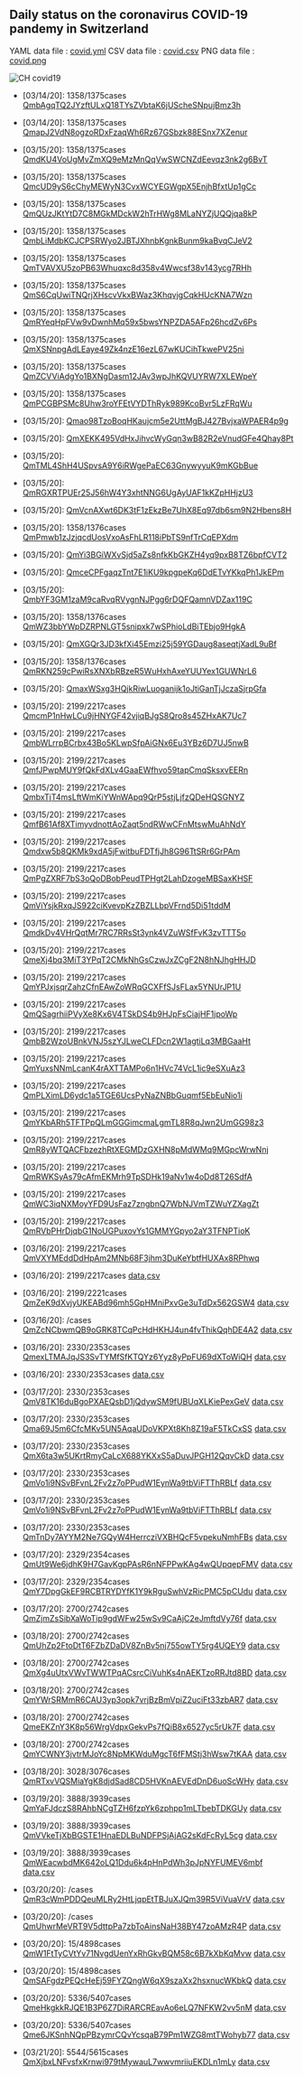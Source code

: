 ## Daily status on the coronavirus COVID-19 pandemy in Switzerland

 YAML data file : [covid.yml](covid.yml)
 CSV data file : [covid.csv](covid.csv)
 PNG data file : [covid.png](covid.png)
 
 ![CH covid19](covid.png)

- \[03/14/20]: 1358/1375cases [QmbAgqTQ2JYzftULxQ18TYsZVbtaK6jUScheSNpujBmz3h](https://cloudflare-ipfs.com/ipfs/QmbAgqTQ2JYzftULxQ18TYsZVbtaK6jUScheSNpujBmz3h)
- \[03/14/20]: 1358/1375cases [QmapJ2VdN8ogzoRDxFzaqWh6Rz67GSbzk88ESnx7XZenur](https://cloudflare-ipfs.com/ipfs/QmapJ2VdN8ogzoRDxFzaqWh6Rz67GSbzk88ESnx7XZenur)
- \[03/15/20]: 1358/1375cases [QmdKU4VoUgMvZmXQ9eMzMnQqVwSWCNZdEevqz3nk2g6BvT](https://cloudflare-ipfs.com/ipfs/QmdKU4VoUgMvZmXQ9eMzMnQqVwSWCNZdEevqz3nk2g6BvT)
- \[03/15/20]: 1358/1375cases [QmcUD9yS6cChyMEWyN3CvxWCYEGWgpX5EnjhBfxtUp1gCc](https://cloudflare-ipfs.comipfs/QmcUD9yS6cChyMEWyN3CvxWCYEGWgpX5EnjhBfxtUp1gCc)
- \[03/15/20]: 1358/1375cases [QmQUzJKtYtD7C8MGkMDckW2hTrHWg8MLaNYZjUQQjqa8kP](https://cloudflare-ipfs.com/ipfs/QmQUzJKtYtD7C8MGkMDckW2hTrHWg8MLaNYZjUQQjqa8kP)
- \[03/15/20]: 1358/1375cases [QmbLiMdbKCJCPSRWyo2JBTJXhnbKgnkBunm9kaBvqCJeV2](https://cloudflare-ipfs.com/ipfs/QmbLiMdbKCJCPSRWyo2JBTJXhnbKgnkBunm9kaBvqCJeV2)
- \[03/15/20]: 1358/1375cases [QmTVAVXU5zoPB63Whuqxc8d358v4Wwcsf38v143ycg7RHh](https://cloudflare-ipfs.com/ipfs/QmTVAVXU5zoPB63Whuqxc8d358v4Wwcsf38v143ycg7RHh)
- \[03/15/20]: 1358/1375cases [QmS6CqUwiTNQrjXHscvVkxBWaz3KhqvjgCqkHUcKNA7Wzn](https://cloudflare-ipfs.com/ipfs/QmS6CqUwiTNQrjXHscvVkxBWaz3KhqvjgCqkHUcKNA7Wzn)

- \[03/15/20]: 1358/1375cases [QmRYeqHpFVw9vDwnhMq59x5bwsYNPZDA5AFp26hcdZv6Ps](https://cloudflare-ipfs.com/ipfs/QmRYeqHpFVw9vDwnhMq59x5bwsYNPZDA5AFp26hcdZv6Ps)
- \[03/15/20]: 1358/1375cases [QmXSNnpgAdLEaye49Zk4nzE16ezL67wKUCihTkwePV25ni](https://cloudflare-ipfs.com/ipfs/QmXSNnpgAdLEaye49Zk4nzE16ezL67wKUCihTkwePV25ni)
- \[03/15/20]: 1358/1375cases [QmZCVViAdgYo1BXNgDasm12JAv3wpJhKQVUYRW7XLEWpeY](https://cloudflare-ipfs.com/ipfs/QmZCVViAdgYo1BXNgDasm12JAv3wpJhKQVUYRW7XLEWpeY)
- \[03/15/20]: 1358/1375cases [QmPCGBPSMc8Uhw3roYFEtVYDThRyk989KcoBvr5LzFRqWu](https://cloudflare-ipfs.com/ipfs/QmPCGBPSMc8Uhw3roYFEtVYDThRyk989KcoBvr5LzFRqWu)
- \[03/15/20]: [Qmao98TzoBoqHKaujcm5e2UttMgBJ427BvjxaWPAER4p9g](https://cloudflare-ipfs.com/ipfs/Qmao98TzoBoqHKaujcm5e2UttMgBJ427BvjxaWPAER4p9g)
- \[03/15/20]: [QmXEKK495VdHxJihvcWyGqn3wB82R2eVnudGFe4Qhay8Pt](https://cloudflare-ipfs.com/ipfs/QmXEKK495VdHxJihvcWyGqn3wB82R2eVnudGFe4Qhay8Pt)
- \[03/15/20]: [QmTML4ShH4USpvsA9Y6iRWgePaEC63GnywyyuK9mKGbBue](https://cloudflare-ipfs.com/ipfs/QmTML4ShH4USpvsA9Y6iRWgePaEC63GnywyyuK9mKGbBue)
- \[03/15/20]: [QmRGXRTPUEr25J56hW4Y3xhtNNG6UgAyUAF1kKZpHHjzU3](https://cloudflare-ipfs.com/ipfs/QmRGXRTPUEr25J56hW4Y3xhtNNG6UgAyUAF1kKZpHHjzU3)
- \[03/15/20]: [QmVcnAXwt6DK3tF1zEkzBe7UhX8Eq97db6sm9N2Hbens8H](https://cloudflare-ipfs.com/ipfs/QmVcnAXwt6DK3tF1zEkzBe7UhX8Eq97db6sm9N2Hbens8H)
- \[03/15/20]: 1358/1376cases [QmPmwb1zJzjqcdUosVxoAsFhLR118iPbTS9nfTrCqEPXdm](https://cloudflare-ipfs.com/ipfs/QmPmwb1zJzjqcdUosVxoAsFhLR118iPbTS9nfTrCqEPXdm)
- \[03/15/20]: [QmYi3BGiWXvSjd5aZs8nfkKbGKZH4yq9pxB8TZ6bpfCVT2](https://cloudflare-ipfs.com/ipfs/QmYi3BGiWXvSjd5aZs8nfkKbGKZH4yq9pxB8TZ6bpfCVT2)
- \[03/15/20]: [QmceCPFgaqzTnt7E1iKU9kpgpeKq6DdETvYKkqPh1JkEPm](https://cloudflare-ipfs.com/ipfs/QmceCPFgaqzTnt7E1iKU9kpgpeKq6DdETvYKkqPh1JkEPm)
- \[03/15/20]: [QmbYF3GM1zaM9caRvqRVygnNJPgg6rDQFQamnVDZax119C](https://cloudflare-ipfs.com/ipfs/QmbYF3GM1zaM9caRvqRVygnNJPgg6rDQFQamnVDZax119C)
- \[03/15/20]: 1358/1376cases [QmWZ3bbYWpDZRPNLGT5snipxk7wSPhioLdBiTEbjo9HgkA](https://cloudflare-ipfs.com/ipfs/QmWZ3bbYWpDZRPNLGT5snipxk7wSPhioLdBiTEbjo9HgkA)
- \[03/15/20]: [QmXGQr3JD3kfXi45Emzi25j59YGDaug8aseqtjXadL9uBf](https://cloudflare-ipfs.com/ipfs/QmXGQr3JD3kfXi45Emzi25j59YGDaug8aseqtjXadL9uBf)
- \[03/15/20]: 1358/1376cases [QmRKN259cPwiRsXNXbRBzeR5WuHxhAxeYUUYex1GUWNrL6](https://cloudflare-ipfs.com/ipfs/QmRKN259cPwiRsXNXbRBzeR5WuHxhAxeYUUYex1GUWNrL6)
- \[03/15/20]: [QmaxWSxg3HQjkRiwLuoganijk1oJtiGanTjJczaSjrpGfa](https://cloudflare-ipfs.com/ipfs/QmaxWSxg3HQjkRiwLuoganijk1oJtiGanTjJczaSjrpGfa)
- \[03/15/20]: 2199/2217cases [QmcmP1nHwLCu9jHNYGF42vjiqBJgS8Qro8s45ZHxAK7Uc7](https://cloudflare-ipfs.com/ipfs/QmcmP1nHwLCu9jHNYGF42vjiqBJgS8Qro8s45ZHxAK7Uc7)
- \[03/15/20]: 2199/2217cases [QmbWLrrpBCrbx43Bo5KLwpSfpAiGNx6Eu3YBz6D7UJ5nwB](https://cloudflare-ipfs.com/ipfs/QmbWLrrpBCrbx43Bo5KLwpSfpAiGNx6Eu3YBz6D7UJ5nwB)
- \[03/15/20]: 2199/2217cases [QmfJPwpMUY9fQkFdXLv4GaaEWfhvo59tapCmqSksxvEERn](https://cloudflare-ipfs.com/ipfs/QmfJPwpMUY9fQkFdXLv4GaaEWfhvo59tapCmqSksxvEERn)
- \[03/15/20]: 2199/2217cases [QmbxTjT4msLftWmKiYWnWApq9QrP5stjLjfzQDeHQSGNYZ](https://cloudflare-ipfs.com/ipfs/QmbxTjT4msLftWmKiYWnWApq9QrP5stjLjfzQDeHQSGNYZ)
- \[03/15/20]: 2199/2217cases [QmfB61Af8XTimyvdnottAoZaqt5ndRWwCFnMtswMuAhNdY](https://cloudflare-ipfs.com/ipfs/QmfB61Af8XTimyvdnottAoZaqt5ndRWwCFnMtswMuAhNdY)
- \[03/15/20]: 2199/2217cases [Qmdxw5b8QKMk9xdA5jFwitbuFDTfjJh8G96TtSRr6GrPAm](https://cloudflare-ipfs.com/ipfs/Qmdxw5b8QKMk9xdA5jFwitbuFDTfjJh8G96TtSRr6GrPAm)
- \[03/15/20]: 2199/2217cases [QmPgZXRF7bS3oQoDBobPeudTPHgt2LahDzogeMBSaxKHSF](https://cloudflare-ipfs.com/ipfs/QmPgZXRF7bS3oQoDBobPeudTPHgt2LahDzogeMBSaxKHSF)
- \[03/15/20]: 2199/2217cases [QmViYsjkRxqJS922ciKvevpKzZBZLLbpVFrnd5Di51tddM](https://cloudflare-ipfs.com/ipfs/QmViYsjkRxqJS922ciKvevpKzZBZLLbpVFrnd5Di51tddM)
- \[03/15/20]: 2199/2217cases [QmdkDv4VHrQqtMr7RC7RRsSt3ynk4VZuWSfFvK3zvTTT5o](https://cloudflare-ipfs.com/ipfs/QmdkDv4VHrQqtMr7RC7RRsSt3ynk4VZuWSfFvK3zvTTT5o)
- \[03/15/20]: 2199/2217cases [QmeXj4bq3MiT3YPqT2CMkNhGsCzwJxZCgF2N8hNJhgHHJD](https://cloudflare-ipfs.com/ipfs/QmeXj4bq3MiT3YPqT2CMkNhGsCzwJxZCgF2N8hNJhgHHJD)
- \[03/15/20]: 2199/2217cases [QmYPJxjsqrZahzCfnEAwZoWRqGCXFfSJsFLax5YNUrJP1U](https://cloudflare-ipfs.com/ipfs/QmYPJxjsqrZahzCfnEAwZoWRqGCXFfSJsFLax5YNUrJP1U)
- \[03/15/20]: 2199/2217cases [QmQSagrhiiPVyXe8Kx6V4TSkDS4b9HJpFsCiajHF1jpoWp](https://cloudflare-ipfs.com/ipfs/QmUiaA46SeKFHDDKS2R5Ao2TrWNKwfES81DQKFkZKixipN)
- \[03/15/20]: 2199/2217cases [QmbB2WzoUBnkVNJ5szYJLweCLFDcn2W1agtiLq3MBGaaHt](https://cloudflare-ipfs.com/ipfs/QmfJajhVBRPS12J7VYg4U3ymGMGhLaNFyACRfyyQe9GjEX)
- \[03/15/20]: 2199/2217cases [QmYuxsNNmLcanK4rAXTTAMPo6n1HVc74VcL1ic9eSXuAz3](https://cloudflare-ipfs.com/ipfs/QmPnDL68DxWLXwB2T2SzykQuNTDHZSKkG35dNTXFKYRxHY)
- \[03/15/20]: 2199/2217cases [QmPLXimLD6ydc1a5TGE6UcsPyNaZNBbGuqmf5EbEuNio1i](https://cloudflare-ipfs.com/ipfs/QmZX6fyynMXwU8rEbRT98zQ3QxWbEv7iKGMvkCdZUoaM2k)
- \[03/15/20]: 2199/2217cases [QmYKbARh5TFTPpQLmGGGimcmaLgmTL8R8qJwn2UmGG98z3](https://cloudflare-ipfs.com/ipfs/QmTwyhPCLD2fbwthDPdEsJi8F8bvj2BULGpcuN7owrsvtp)
- \[03/15/20]: 2199/2217cases [QmR8yWTQACFbzezhRtXEGMDzGXHN8pMdWMq9MGpcWrwNnj](https://cloudflare-ipfs.com/ipfs/QmU3iQYEB5XHXxQUoQiervN1bCGBmypStmh75MQeiGo5Xf)
- \[03/15/20]: 2199/2217cases [QmRWKSyAs79cAfmEKMrh9TpSDHk19aNv1w4oDd8T26SdfA](https://cloudflare-ipfs.com/ipfs/QmRxPGPzaYLcScroMdYtzpnBfz1o93YeiseH4RhB6gYUec)
- \[03/15/20]: 2199/2217cases [QmWC3iqNXMoyYFD9UsFaz7zngbnQ7WbNJVmTZWuYZXagZt](https://cloudflare-ipfs.com/ipfs/QmSkkaGuHCMSzJGB9vkxkekQMZ7ihZAS8gvouQy2VFgcfx)
- \[03/15/20]: 2199/2217cases [QmRVbPHrDjqbG1NoUGPuxovYs1GMMYGpyo2aY3TFNPTioK](https://cloudflare-ipfs.com/ipfs/Qmbw9gAgnxZ5cqZrm9rFW8JjyT8bbrHHvPN5UjzGwBCBJj)
- \[03/16/20]: 2199/2217cases [QmVXYMEddDdHpAm2MNb68F3jhm3DuKeYbtfHUXAx8RPhwq](https://cloudflare-ipfs.com/ipfs/Qma7fUgFw8Du11apxymg5W2c6bKNhzWtfo9AJ7C4bY6gkN)
- \[03/16/20]: 2199/2217cases [](https://cloudflare-ipfs.com/ipfs/QmZBmGwRbN6bNPeJ4eSJkoAtvSznAeK2Qq5uAUvTpwiEfQ) [data](covid.yml),[csv](covid.csv)
- \[03/16/20]: 2199/2221cases [QmZeK9dXvjyUKEABd96mh5GpHMniPxvGe3uTdDx562GSW4](https://cloudflare-ipfs.com/ipfs/QmQrTNUgYdKX7k7Lu3B4PSqyrP4NLbY11qQFhRXDc544PQ) [data](covid.yml),[csv](covid.csv)
- \[03/16/20]: /cases [QmZcNCbwmQB9oGRK8TCqPcHdHKHJ4un4fvThikQqhDE4A2](https://cloudflare-ipfs.com/ipfs/QmZkR9ssRLbAdAiq2VTno5pkbLVu7po8rnfj7eQWANT3cp) [data](covid.yml),[csv](covid.csv)
- \[03/16/20]: 2330/2353cases [QmexLTMAJqJS3SvTYMfSfKTQYz6Yyz8yPpFU69dXToWiQH](https://cloudflare-ipfs.com/ipfs/QmaCKQjx1EBdwgVJP79wG681by7biv8XKxuRnjyFcQQfWN) [data](covid.yml),[csv](covid.csv)
- \[03/16/20]: 2330/2353cases [](https://cloudflare-ipfs.com/ipfs/QmaCKQjx1EBdwgVJP79wG681by7biv8XKxuRnjyFcQQfWN) [data](covid.yml),[csv](covid.csv)
- \[03/17/20]: 2330/2353cases [QmV8TK16duBgoPXAEQsbD1jQdywSM9fUBUqXLKiePexGeV](https://cloudflare-ipfs.com/ipfs/QmcTzxFKvB3A3EPCZBYpazTSajuC1LBEXTmnC3kLRLji6W) [data](covid.yml),[csv](covid.csv)
- \[03/17/20]: 2330/2353cases [Qma69J5m6CfcMKv5UN5AqaUDoVKPXt8Kh8Z19aF5TkCxSS](https://cloudflare-ipfs.com/ipfs/QmbV6mv5po1G6nzMWDyrcBg68owmrZSz55WTKYsM5XHsRb) [data](covid.yml),[csv](covid.csv)
- \[03/17/20]: 2330/2353cases [QmX6ta3w5UKrtRmyCaLcX688YKXxS5aDuvJPGH12QqvCkD](https://cloudflare-ipfs.com/ipfs/QmY4pmA4H2abNWnWZpw9NNz1vS577dF9u4Ap2ZYt1Jh1GC) [data](covid.yml),[csv](covid.csv)
- \[03/17/20]: 2330/2353cases [QmVo1i9NSvBFvnL2Fv2z7oPPudW1EynWa9tbViFTThRBLf](https://cloudflare-ipfs.com/ipfs/QmY4pmA4H2abNWnWZpw9NNz1vS577dF9u4Ap2ZYt1Jh1GC) [data](covid.yml),[csv](covid.csv)
- \[03/17/20]: 2330/2353cases [QmVo1i9NSvBFvnL2Fv2z7oPPudW1EynWa9tbViFTThRBLf](https://cloudflare-ipfs.com/ipfs/QmY4pmA4H2abNWnWZpw9NNz1vS577dF9u4Ap2ZYt1Jh1GC) [data](covid.yml),[csv](covid.csv)
- \[03/17/20]: 2330/2353cases [QmTnDy7AYYM2Ne7GQyW4HerrcziVXBHQcF5vpekuNmhFBs](https://cloudflare-ipfs.com/ipfs/QmY4pmA4H2abNWnWZpw9NNz1vS577dF9u4Ap2ZYt1Jh1GC) [data](covid.yml),[csv](covid.csv)
- \[03/17/20]: 2329/2354cases [QmUt9We6jdhK9H7GavKgpPAsR6nNFPPwKAg4wQUpqepFMV](https://cloudflare-ipfs.com/ipfs/QmY4pmA4H2abNWnWZpw9NNz1vS577dF9u4Ap2ZYt1Jh1GC) [data](covid.yml),[csv](covid.csv)
- \[03/17/20]: 2329/2354cases [QmY7DpgGkEF9RCBTRYDYfK1Y9kRguSwhVzRicPMC5pCUdu](https://cloudflare-ipfs.com/ipfs/QmY4pmA4H2abNWnWZpw9NNz1vS577dF9u4Ap2ZYt1Jh1GC) [data](covid.yml),[csv](covid.csv)
- \[03/17/20]: 2700/2742cases [QmZjmZsSibXaWoTip9gdWFw25wSv9CaAjC2eJmftdVy76f](https://cloudflare-ipfs.com/ipfs/QmY4pmA4H2abNWnWZpw9NNz1vS577dF9u4Ap2ZYt1Jh1GC) [data](covid.yml),[csv](covid.csv)
- \[03/18/20]: 2700/2742cases [QmUhZp2FtoDtT6FZbZDaDV8ZnBv5nj755owTY5rg4UQEY9](https://cloudflare-ipfs.com/ipfs/QmY4pmA4H2abNWnWZpw9NNz1vS577dF9u4Ap2ZYt1Jh1GC) [data](covid.yml),[csv](covid.csv)
- \[03/18/20]: 2700/2742cases [QmXg4uUtxVWvTWWTPqACsrcCiVuhKs4nAEKTzoRRJtd8BD](https://cloudflare-ipfs.com/ipfs/QmY4pmA4H2abNWnWZpw9NNz1vS577dF9u4Ap2ZYt1Jh1GC) [data](covid.yml),[csv](covid.csv)
- \[03/18/20]: 2700/2742cases [QmYWrSRMmR6CAU3yp3opk7vrjBzBmVpiZ2uciFt33zbAR7](https://cloudflare-ipfs.com/ipfs/QmY4pmA4H2abNWnWZpw9NNz1vS577dF9u4Ap2ZYt1Jh1GC) [data](covid.yml),[csv](covid.csv)
- \[03/18/20]: 2700/2742cases [QmeEKZnY3K8p56WrgVdpxGekvPs7fQiB8x6527yc5rUk7F](https://cloudflare-ipfs.com/ipfs/QmY4pmA4H2abNWnWZpw9NNz1vS577dF9u4Ap2ZYt1Jh1GC) [data](/ipfs/QmYVocqLuSJ1M8dwQwJ3YB54NmCGZ56aQrdYe9oMsgfbUv/covid.yml),[csv](/ipfs/QmYVocqLuSJ1M8dwQwJ3YB54NmCGZ56aQrdYe9oMsgfbUv/covid.csv)
- \[03/18/20]: 2700/2742cases [QmYCWNY3jvtrMJoYc8NpMKWduMgcT6fFMStj3hWsw7tKAA](https://cloudflare-ipfs.com/ipfs/QmY4pmA4H2abNWnWZpw9NNz1vS577dF9u4Ap2ZYt1Jh1GC) [data](/ipfs/QmZoJpa3dFabS9RL4FXUTwSCoT1bzK5Ay6WPezUddYKwmm/covid.yml),[csv](/ipfs/QmZoJpa3dFabS9RL4FXUTwSCoT1bzK5Ay6WPezUddYKwmm/covid.csv)
- \[03/18/20]: 3028/3076cases [QmRTxvVQSMiaYgK8djdSad8CD5HVKnAEVEdDnD6uoScWHy](https://cloudflare-ipfs.com/ipfs/QmY4pmA4H2abNWnWZpw9NNz1vS577dF9u4Ap2ZYt1Jh1GC) [data](/ipfs/QmPtZABC6EchSD8JLzVMfYzQWYwV5h4k5yyrvwtaiwQsCs/covid.yml),[csv](/ipfs/QmPtZABC6EchSD8JLzVMfYzQWYwV5h4k5yyrvwtaiwQsCs/covid.csv)
- \[03/19/20]: 3888/3939cases [QmYaFJdczS8RAhbNCgTZH6fzpYk6zphpp1mLTbebTDKGUy](https://cloudflare-ipfs.com/ipfs/QmY4pmA4H2abNWnWZpw9NNz1vS577dF9u4Ap2ZYt1Jh1GC) [data](/ipfs/QmZBSfXg1hqQLAUfdtxP33Pyy4MvYjSu9PyyaAH7qUDGR4/covid.yml),[csv](/ipfs/QmZBSfXg1hqQLAUfdtxP33Pyy4MvYjSu9PyyaAH7qUDGR4/covid.csv)
- \[03/19/20]: 3888/3939cases [QmVVkeTjXbBGSTE1HnaEDLBuNDFPSjAjAG2sKdFcRyL5cg](https://cloudflare-ipfs.com/ipfs/QmY4pmA4H2abNWnWZpw9NNz1vS577dF9u4Ap2ZYt1Jh1GC) [data](/ipfs/QmPYhDh1vagW2K8To1tioauJ5sEmTJ2r5o5KnGSyaVVjro/covid.yml),[csv](/ipfs/QmPYhDh1vagW2K8To1tioauJ5sEmTJ2r5o5KnGSyaVVjro/covid.csv)
- \[03/19/20]: 3888/3939cases [QmWEacwbdMK642oLQ1Ddu6k4pHnPdWh3pJpNYFUMEV6mbf](https://cloudflare-ipfs.com/ipfs/QmY4pmA4H2abNWnWZpw9NNz1vS577dF9u4Ap2ZYt1Jh1GC) [data](/ipfs/QmTUabGFF3eA3ZfcHfwf649xLJu59pvVgErwGZnq4bwJ2c/covid.yml),[csv](/ipfs/QmTUabGFF3eA3ZfcHfwf649xLJu59pvVgErwGZnq4bwJ2c/covid.csv)
- \[03/20/20]: /cases [QmR3cWmPDDQeuMLRy2HtLjqpEtTBJuXJQm39R5ViVuaVrV](https://cloudflare-ipfs.com/ipfs/QmY4pmA4H2abNWnWZpw9NNz1vS577dF9u4Ap2ZYt1Jh1GC) [data](/ipfs/Qmdod7WCFHfsumLtpfRbTFjY7rDX8PzrDk9SKGMqFQceRi/covid.yml),[csv](/ipfs/Qmdod7WCFHfsumLtpfRbTFjY7rDX8PzrDk9SKGMqFQceRi/covid.csv)
- \[03/20/20]: /cases [QmUhwrMeVRT9V5dttpPa7zbToAinsNaH38BY47zoAMzR4P](https://cloudflare-ipfs.com/ipfs/QmY4pmA4H2abNWnWZpw9NNz1vS577dF9u4Ap2ZYt1Jh1GC) [data](/ipfs/QmcVT5hTUyCGKgeZfvvRzSPgXazPjWLMcG5gyH52NE7GKC/covid.yml),[csv](/ipfs/QmcVT5hTUyCGKgeZfvvRzSPgXazPjWLMcG5gyH52NE7GKC/covid.csv)
- \[03/20/20]: 15/4898cases [QmW1FtTyCVtYv71NvgdUenYxRhGkvBQM58c6B7kXbKqMvw](https://cloudflare-ipfs.com/ipfs/QmY4pmA4H2abNWnWZpw9NNz1vS577dF9u4Ap2ZYt1Jh1GC) [data](/ipfs/QmZ7HPJFk1DFJiSFS2HK4xWz5ao7jbHCjLfMTT6PaPLAum/covid.yml),[csv](/ipfs/QmZ7HPJFk1DFJiSFS2HK4xWz5ao7jbHCjLfMTT6PaPLAum/covid.csv)
- \[03/20/20]: 15/4898cases [QmSAFgdzPEQcHeEj59FYZQngW6qX9szaXx2hsxnucWKbkQ](https://cloudflare-ipfs.com/ipfs/QmY4pmA4H2abNWnWZpw9NNz1vS577dF9u4Ap2ZYt1Jh1GC) [data](/ipfs/QmQMxLXm8iYg9uVqaHWDTgd6GS2HPMgUXcbsirrtT5yRwi/covid.yml),[csv](/ipfs/QmQMxLXm8iYg9uVqaHWDTgd6GS2HPMgUXcbsirrtT5yRwi/covid.csv)
- \[03/20/20]: 5336/5407cases [QmeHkgkkRJQE1B3P6Z7DiRARCREavAo6eLQ7NFKW2vv5nM](https://cloudflare-ipfs.com/ipfs/QmY4pmA4H2abNWnWZpw9NNz1vS577dF9u4Ap2ZYt1Jh1GC) [data](/ipfs/QmfGmRPV1tZF5zbCycd9h6HVe3eBcAVLeTukgzXyz7kQhG/covid.yml),[csv](/ipfs/QmfGmRPV1tZF5zbCycd9h6HVe3eBcAVLeTukgzXyz7kQhG/covid.csv)
- \[03/20/20]: 5336/5407cases [Qme6JKSnhNQpPBzymrCQvYcsqaB79Pm1WZG8mtTWohyb77](https://cloudflare-ipfs.com/ipfs/QmY4pmA4H2abNWnWZpw9NNz1vS577dF9u4Ap2ZYt1Jh1GC) [data](/ipfs/QmV4XSjSDWYG1dhDpHMBz4Rcot6UQLuB26bSoTZYhwnyFZ/covid.yml),[csv](/ipfs/QmV4XSjSDWYG1dhDpHMBz4Rcot6UQLuB26bSoTZYhwnyFZ/covid.csv)
- \[03/21/20]: 5544/5615cases [QmXjbxLNFvsfxKrnwi979tMywauL7wwvmriiuEKDLn1mLy](https://cloudflare-ipfs.com/ipfs/QmY4pmA4H2abNWnWZpw9NNz1vS577dF9u4Ap2ZYt1Jh1GC) [data](/ipfs/QmTFhLQFbWdoWQrKY6fMpjjt8Tt2Dn8DFr8asMebbBXfL6/covid.yml),[csv](/ipfs/QmTFhLQFbWdoWQrKY6fMpjjt8Tt2Dn8DFr8asMebbBXfL6/covid.csv)

